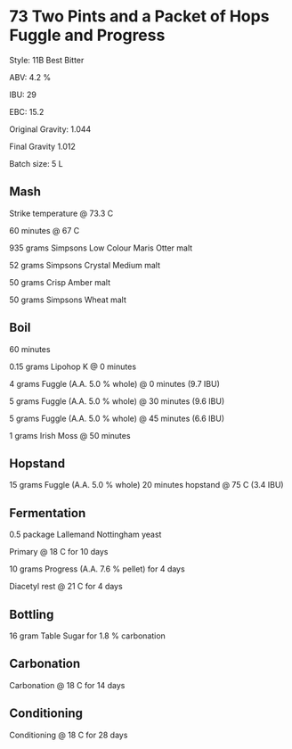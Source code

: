 # 73 Two Pints and a Packet of Hops Fuggle and Progress

Style: 11B Best Bitter

ABV: 4.2 %

IBU: 29

EBC: 15.2

Original Gravity: 1.044

Final Gravity 1.012

Batch size: 5 L

## Mash

Strike temperature @ 73.3 C

60 minutes @ 67 C

935 grams Simpsons Low Colour Maris Otter malt

52 grams Simpsons Crystal Medium malt

50 grams Crisp Amber malt

50 grams Simpsons Wheat malt

## Boil

60 minutes

0.15 grams Lipohop K @ 0 minutes

4 grams Fuggle (A.A. 5.0 % whole) @ 0 minutes (9.7 IBU)

5 grams Fuggle (A.A. 5.0 % whole) @ 30 minutes (9.6 IBU)

5 grams Fuggle (A.A. 5.0 % whole) @ 45 minutes (6.6 IBU)

1 grams Irish Moss @ 50 minutes

## Hopstand

15 grams Fuggle (A.A. 5.0 % whole) 20 minutes hopstand @ 75 C (3.4 IBU)

## Fermentation

0.5 package Lallemand Nottingham yeast

Primary @ 18 C for 10 days

10 grams Progress (A.A. 7.6 % pellet) for 4 days

Diacetyl rest @ 21 C for 4 days

## Bottling

16 gram Table Sugar for 1.8 % carbonation

## Carbonation

Carbonation @ 18 C for 14 days

## Conditioning

Conditioning @ 18 C for 28 days
